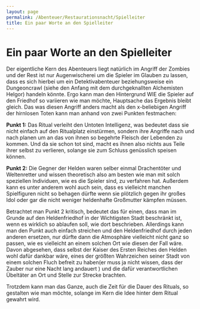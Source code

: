 ```yaml
---
layout: page
permalink: /Abenteuer/Restaurationsnacht/Spielleiter
title: Ein paar Worte an den Spielleiter
---
```


# Ein paar Worte an den Spielleiter

Der eigentliche Kern des Abenteuers liegt natürlich im Angriff der Zombies und der Rest ist nur Augenwischerei um die Spieler im Glauben zu lassen, dass es sich hierbei um ein Detektivabenteuer beziehungsweise ein Dungeoncrawl (siehe den Anfang mit dem durchgeknallten Alchemisten Helgor) handeln könnte. Ergo kann man den Hintergrund WIE die Spieler auf den Friedhof so variieren wie man möchte, Hauptsache das Ergebnis bleibt gleich. Das was diesen Angriff anders macht als den x-beliebigen Angriff der hirnlosen Toten kann man anhand von zwei Punkten festmachen:

**Punkt 1:** Das Ritual verleiht den Untoten Intelligenz, was bedeutet dass sie nicht einfach auf den Ritualplatz einstürmen, sondern ihre Angriffe nach und nach planen um an das von ihnen so begehrte Fleisch der Lebenden zu kommen. Und da sie schon tot sind, macht es ihnen also nichts aus Teile ihrer selbst zu verlieren, solange sie zum Schluss genüsslich speisen können.

**Punkt 2:** Die Gegner der Helden waren selber einmal Drachentöter und Weltenretter und wissen theoretisch also am besten wie man mit solch speziellen Individuen, wie es die Spieler sind, zu verfahren hat. Außerdem kann es unter anderem wohl auch sein, dass es vielleicht manchen Spielfiguren nicht so behagen dürfte wenn sie plötzlich gegen ihr großes Idol oder gar die nicht weniger heldenhafte Großmutter kämpfen müssen.

Betrachtet man Punkt 2 kritisch, bedeutet das für einen, dass man im Grunde auf den Heldenfriedhof in der Wichtigsten Stadt beschränkt ist, wenn es wirklich so ablaufen soll, wie dort beschrieben. Allerdings kann man den Punkt auch einfach streichen und den Heldenfriedhof durch jeden anderen ersetzen, nur dürfte dann die Atmosphäre vielleicht nicht ganz so passen, wie es vielleicht an einem solchen Ort wie diesen der Fall wäre. Davon abgesehen, dass selbst der Kaiser des Ersten Reiches den Helden wohl dafür dankbar wäre, eines der größten Wahrzeichen seiner Stadt von einem solchen Fluch befreit zu haben(er muss ja nicht wissen, dass der Zauber nur eine Nacht lang andauert ) und die dafür verantwortlichen Übeltäter an Ort und Stelle zur Strecke brachten.

Trotzdem kann man das Ganze, auch die Zeit für die Dauer des Rituals, so gestalten wie man möchte, solange im Kern die Idee hinter dem Ritual gewahrt wird.
